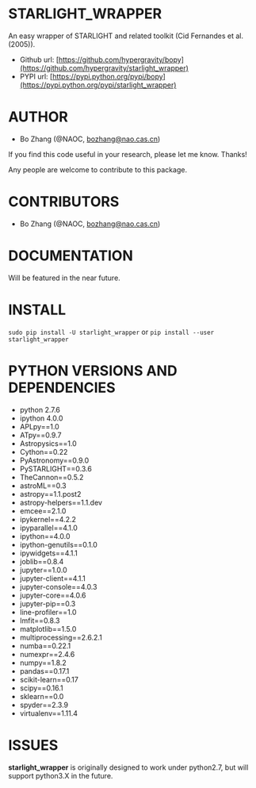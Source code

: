 STARLIGHT_WRAPPER
=================

An easy wrapper of STARLIGHT and related toolkit (Cid Fernandes et al. (2005)).

- Github url: [https://github.com/hypergravity/bopy](https://github.com/hypergravity/starlight_wrapper)
- PYPI url: [https://pypi.python.org/pypi/bopy](https://pypi.python.org/pypi/starlight_wrapper)

AUTHOR
======

- Bo Zhang (@NAOC, bozhang@nao.cas.cn)

If you find this code useful in your research, please let me know. Thanks!

Any people are welcome to contribute to this package.


CONTRIBUTORS
============

- Bo Zhang (@NAOC, bozhang@nao.cas.cn)


DOCUMENTATION
=============

Will be featured in the near future.


INSTALL
=======
`sudo pip install -U starlight_wrapper` or `pip install --user starlight_wrapper`


PYTHON VERSIONS AND DEPENDENCIES
================================

- python 2.7.6
- ipython 4.0.0
- APLpy==1.0
- ATpy==0.9.7
- Astropysics==1.0
- Cython==0.22
- PyAstronomy==0.9.0
- PySTARLIGHT==0.3.6
- TheCannon==0.5.2
- astroML==0.3
- astropy==1.1.post2
- astropy-helpers==1.1.dev
- emcee==2.1.0
- ipykernel==4.2.2
- ipyparallel==4.1.0
- ipython==4.0.0
- ipython-genutils==0.1.0
- ipywidgets==4.1.1
- joblib==0.8.4
- jupyter==1.0.0
- jupyter-client==4.1.1
- jupyter-console==4.0.3
- jupyter-core==4.0.6
- jupyter-pip==0.3
- line-profiler==1.0
- lmfit==0.8.3
- matplotlib==1.5.0
- multiprocessing==2.6.2.1
- numba==0.22.1
- numexpr==2.4.6
- numpy==1.8.2
- pandas==0.17.1
- scikit-learn==0.17
- scipy==0.16.1
- sklearn==0.0
- spyder==2.3.9
- virtualenv==1.11.4


ISSUES
======
**starlight_wrapper** is originally designed to work under python2.7, but will support python3.X in the future.






